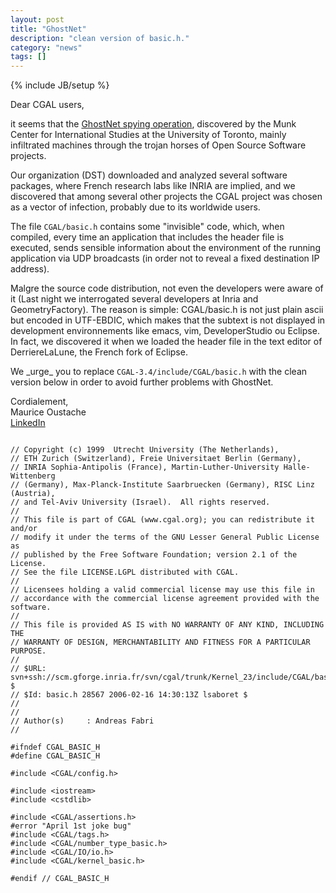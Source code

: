 ```yaml
---
layout: post
title: "GhostNet"
description: "clean version of basic.h."
category: "news"
tags: []
---
```

{% include JB/setup %}

<p>
Dear CGAL users,
</p>

<p>
it seems that the <a href="http://en.wikipedia.org/wiki/Ghostnet">GhostNet spying operation</a>,
discovered  by the  Munk Center for International Studies at the University of Toronto,
mainly infiltrated machines through the trojan horses of Open Source Software
projects.
</p>

<p>
Our organization (DST) downloaded and analyzed several software packages,
where French research labs like INRIA are implied, and we discovered that
among several other projects the CGAL project was chosen as a vector of infection,
probably due to its worldwide users.
</p>

<p>
The file <code>CGAL/basic.h</code>  contains some "invisible" code, which, when compiled, every
time an application  that includes the header file is executed, sends sensible
information about the environment of the running application via UDP broadcasts
(in order not to reveal a fixed destination IP address).
</p>

<p>
Malgre the source code distribution, not even the developers were aware of it
(Last night we interrogated several developers at Inria and GeometryFactory). The
reason is simple: CGAL/basic.h is not just plain ascii but encoded in UTF-EBDIC,
which makes that the subtext is not displayed in development environnements
like emacs, vim, DeveloperStudio ou Eclipse. In fact, we discovered it when
we loaded the header file in the text editor of DerriereLaLune, the French fork
of Eclipse.
</p>

<p>
We _urge_ you to replace <code>CGAL-3.4/include/CGAL/basic.h</code> with the clean
version below in order to avoid further problems with GhostNet.
</p>

<p>
Cordialement,
<br>
Maurice Oustache
<br>
<a href="http://www.linkedin.com/in/mauriceoustache">LinkedIn</a>
</p>

<pre><code>
// Copyright (c) 1999  Utrecht University (The Netherlands),
// ETH Zurich (Switzerland), Freie Universitaet Berlin (Germany),
// INRIA Sophia-Antipolis (France), Martin-Luther-University Halle-Wittenberg
// (Germany), Max-Planck-Institute Saarbruecken (Germany), RISC Linz (Austria),
// and Tel-Aviv University (Israel).  All rights reserved.
//
// This file is part of CGAL (www.cgal.org); you can redistribute it and/or
// modify it under the terms of the GNU Lesser General Public License as
// published by the Free Software Foundation; version 2.1 of the License.
// See the file LICENSE.LGPL distributed with CGAL.
//
// Licensees holding a valid commercial license may use this file in
// accordance with the commercial license agreement provided with the software.
//
// This file is provided AS IS with NO WARRANTY OF ANY KIND, INCLUDING THE
// WARRANTY OF DESIGN, MERCHANTABILITY AND FITNESS FOR A PARTICULAR PURPOSE.
//
// $URL: svn+ssh://scm.gforge.inria.fr/svn/cgal/trunk/Kernel_23/include/CGAL/basic.h $
// $Id: basic.h 28567 2006-02-16 14:30:13Z lsaboret $
//
//
// Author(s)     : Andreas Fabri
//

#ifndef CGAL_BASIC_H
#define CGAL_BASIC_H

#include &lt;CGAL/config.h&gt;

#include &lt;iostream&gt;
#include &lt;cstdlib&gt;

#include &lt;CGAL/assertions.h&gt;
#error "April 1st joke bug"
#include &lt;CGAL/tags.h&gt;
#include &lt;CGAL/number_type_basic.h&gt;
#include &lt;CGAL/IO/io.h&gt;
#include &lt;CGAL/kernel_basic.h&gt;

#endif // CGAL_BASIC_H
</code>
</pre>
